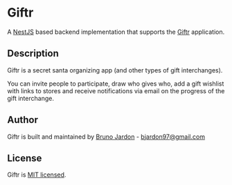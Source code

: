 # Giftr

A [NestJS](https://github.com/nestjs/nest) based backend implementation that supports the [Giftr](https://giftr.brunojardon.com) application.

## Description

Giftr is a secret santa organizing app (and other types of gift interchanges).

You can invite people to participate, draw who gives who, add a gift wishlist with links to stores and receive notifications via email on the progress of the gift interchange.

## Author

Giftr is built and maintained by [Bruno Jardon](https://github.com/bjardon) - [bjardon97@gmail.com](mailto:bjardon97@gmail.com)

## License

Giftr is [MIT licensed](LICENSE).
